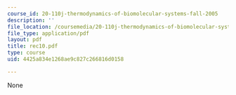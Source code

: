 ```yaml
---
course_id: 20-110j-thermodynamics-of-biomolecular-systems-fall-2005
description: ''
file_location: /coursemedia/20-110j-thermodynamics-of-biomolecular-systems-fall-2005/4425a834e1268ae9c827c266816d0158_rec10.pdf
file_type: application/pdf
layout: pdf
title: rec10.pdf
type: course
uid: 4425a834e1268ae9c827c266816d0158

---
```

None